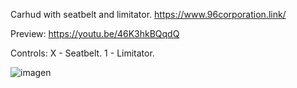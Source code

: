 Carhud with seatbelt and limitator. https://www.96corporation.link/

Preview:
https://youtu.be/46K3hkBQqdQ

Controls:
X - Seatbelt.
1 - Limitator.

![imagen](https://user-images.githubusercontent.com/101216398/171153232-32b0f627-724a-404d-8cf7-483efbab7b9c.png)


